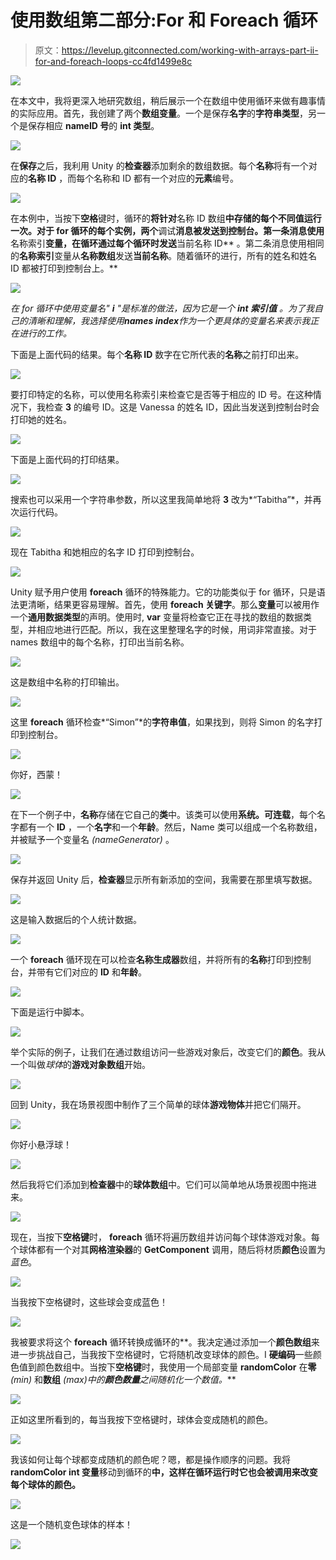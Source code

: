 # 使用数组第二部分:For 和 Foreach 循环

> 原文：<https://levelup.gitconnected.com/working-with-arrays-part-ii-for-and-foreach-loops-cc4fd1499e8c>

![](img/e032ae83f718117b37e1ba2fa505626f.png)

在本文中，我将更深入地研究数组，稍后展示一个在数组中使用循环来做有趣事情的实际应用。首先，我创建了两个**数组变量**。一个是保存**名字**的**字符串类型**，另一个是保存相应 **nameID 号**的 **int 类型**。

![](img/83f02fd1505eb956eb4f42b5a21bde42.png)

在**保存**之后，我利用 Unity 的**检查器**添加剩余的数组数据。每个**名称**将有一个对应的**名称 ID** ，而每个名称和 ID 都有一个对应的**元素**编号。

![](img/b83f994624ac0c274e022996e9f992c8.png)

在本例中，当按下**空格**键时，循环的**将针对**名称 ID 数组**中存储的每个不同值运行一次。对于 for 循环的每个实例，两个**调试**消息被发送到控制台。第一条消息使用**名称索引**变量，在循环通过每个循环时发送**当前名称 ID** 。第二条消息使用相同的**名称索引**变量从**名称数组**发送**当前名称**。随着循环的进行，所有的姓名和姓名 ID 都被打印到控制台上。**

![](img/58364e40a572467f23c10e74b2e0658d.png)

*在 for 循环中使用变量名"* ***i*** *"是标准的做法，因为它是一个* ***int 索引值*** *。为了我自己的清晰和理解，我选择使用****names index****作为一个更具体的变量名来表示我正在进行的工作。*

下面是上面代码的结果。每个**名称 ID** 数字在它所代表的**名称**之前打印出来。

![](img/7b6caa62b0d4d31d3b5f6f59edf1daf3.png)

要打印特定的名称，可以使用名称索引来检查它是否等于相应的 ID 号。在这种情况下，我检查 **3** 的编号 ID。这是 Vanessa 的姓名 ID，因此当发送到控制台时会打印她的姓名。

![](img/197752b144e74d27a76f172bf239c047.png)

下面是上面代码的打印结果。

![](img/fbd73dbb3b2023984a6b17d7e79887b9.png)

搜索也可以采用一个字符串参数，所以这里我简单地将 **3** 改为*“Tabitha”*，并再次运行代码。

![](img/4557c60153f60ffc5708b7e58638a840.png)

现在 Tabitha 和她相应的名字 ID 打印到控制台。

![](img/70ce98e5a7d8f3fa3db3a0f76da79f83.png)

Unity 赋予用户使用 **foreach** 循环的特殊能力。它的功能类似于 for 循环，只是语法更清晰，结果更容易理解。首先，使用 **foreach 关键字**。那么**变量**可以被用作一个**通用数据类型**的声明。使用时, **var** 变量将检查它正在寻找的数组的数据类型，并相应地进行匹配。所以，我在这里整理名字的时候，用词非常直接。对于 names 数组中的每个名称，打印出当前名称。

![](img/1d557a4a2a168e489df3832c5899644c.png)

这是数组中名称的打印输出。

![](img/537d0f0f6da106865c5a1f859ea6bf70.png)

这里 **foreach** 循环检查*“Simon”*的**字符串值**，如果找到，则将 Simon 的名字打印到控制台。

![](img/b404f5c05308cbdddbe0d5f98d73c73c.png)

你好，西蒙！

![](img/fdff0e4c9be96140c3dd0fbe5f079372.png)

在下一个例子中，**名称**存储在它自己的**类**中。该类可以使用**系统。可连载**，每个名字都有一个 **ID** ，一个**名字**和一个**年龄**。然后，Name 类可以组成一个名称数组，并被赋予一个变量名 *(nameGenerator)* 。

![](img/74510035dae12923bee9e4d449e5c7e8.png)

保存并返回 Unity 后，**检查器**显示所有新添加的空间，我需要在那里填写数据。

![](img/196921841a200136655cc21d69b0d889.png)

这是输入数据后的个人统计数据。

![](img/6542fccc55e3e82221b396f04adcd792.png)

一个 **foreach** 循环现在可以检查**名称生成器**数组，并将所有的**名称**打印到控制台，并带有它们对应的 **ID** 和**年龄**。

![](img/39ce8b2a456914a73eed06a7d5d321ed.png)

下面是运行中脚本。

![](img/d422c2c6889fef7dafc8c0d88fcd8667.png)

举个实际的例子，让我们在通过数组访问一些游戏对象后，改变它们的**颜色**。我从一个叫做*球体*的**游戏对象数组**开始。

![](img/026962d116e3f8faefeadb56381aa2a9.png)

回到 Unity，我在场景视图中制作了三个简单的球体**游戏物体**并把它们隔开。

![](img/2ead6a68c14758f8c9eb37441e3326c6.png)

你好小悬浮球！

![](img/60e4c08b42b48bbd945b61c3d0659799.png)

然后我将它们添加到**检查器**中的**球体数组**中。它们可以简单地从场景视图中拖进来。

![](img/c6b611d80845e1468d725853c53837db.png)

现在，当按下**空格键**时， **foreach** 循环将遍历数组并访问每个球体游戏对象。每个球体都有一个对其**网格渲染器**的 **GetComponent** 调用，随后将材质**颜色**设置为*蓝色*。

![](img/96f06f416e101bb8f737073606d95172.png)

当我按下空格键时，这些球会变成蓝色！

![](img/bc71141ec9e9a9b0d1a22a9a05a3e938.png)

我被要求将这个 **foreach** 循环转换成循环的**。我决定通过添加一个**颜色数组**来进一步挑战自己，当我按下空格键时，它将随机改变球体的颜色。I **硬编码**一些颜色值到颜色数组中。当按下**空格键**时，我使用一个局部变量 **randomColor** 在**零** *(min)* 和**数组** *(max)中的**颜色数量**之间随机化一个数值。***

![](img/ba24cd8ec72c617d697b502912242d07.png)

正如这里所看到的，每当我按下空格键时，球体会变成随机的颜色。

![](img/ef3687e932ac49f33ca886c3c520f7e9.png)

我该如何让每个球都变成随机的颜色呢？嗯，都是操作顺序的问题。我将 **randomColor int 变量**移动到循环的**中，这样在循环运行时它也会被调用来改变每个球体的颜色。**

![](img/f65db487cda5c05832420a3530be87e9.png)

这是一个随机变色球体的样本！

![](img/e032ae83f718117b37e1ba2fa505626f.png)